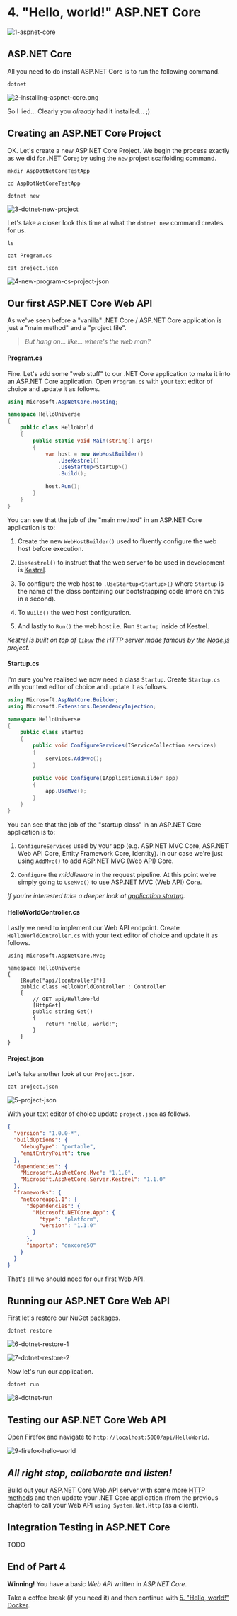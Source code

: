# 4. "Hello, world!" ASP.NET Core

![1-aspnet-core](Part4/1-aspnet-core.png)

## ASP.NET Core

All you need to do install ASP.NET Core is to run the following command.

```
dotnet
```

![2-installing-aspnet-core.png](Part4/2-installing-aspnet-core.png)

So I lied... Clearly you _already_ had it installed... ;)

## Creating an ASP.NET Core Project

OK. Let's create a new ASP.NET Core Project. We begin the process exactly as we did for .NET Core; by using the `new` project scaffolding command.

```
mkdir AspDotNetCoreTestApp
```

```
cd AspDotNetCoreTestApp
```

```
dotnet new
```

![3-dotnet-new-project](Part4/3-dotnet-new-project.png)

Let's take a closer look this time at what the `dotnet new` command creates for us.

```
ls
```

```
cat Program.cs
```

```
cat project.json
```

![4-new-program-cs-project-json](Part4/4-new-program-cs-project-json.png)

## Our first ASP.NET Core Web API

As we've seen before a "vanilla" .NET Core / ASP.NET Core application is just a "main method" and a "project file".

> _But hang on... like... where's the web man?_

#### Program.cs

Fine. Let's add some "web stuff" to our .NET Core application to make it into an ASP.NET Core application. Open `Program.cs` with your text editor of choice and update it as follows.

```C#
using Microsoft.AspNetCore.Hosting;

namespace HelloUniverse
{
    public class HelloWorld
    {
        public static void Main(string[] args)
        {
            var host = new WebHostBuilder()
                .UseKestrel()
                .UseStartup<Startup>()
                .Build();

            host.Run();
        }
    }
}
```

You can see that the job of the "main method" in an ASP.NET Core application is to:

1. Create the new `WebHostBuilder()` used to fluently configure the web host before execution.

2. `UseKestrel()` to instruct that the web server to be used in development is [Kestrel](https://github.com/aspnet/KestrelHttpServer).

3. To configure the web host to `.UseStartup<Startup>()` where `Startup` is the name of the class containing our bootstrapping code (more on this in a second).

4. To `Build()` the web host configuration.

5. And lastly to `Run()` the web host i.e. Run `Startup` inside of Kestrel.

_Kestrel is built on top of [`libuv`](https://github.com/libuv/libuv) the HTTP server made famous by the [Node.js](https://nodejs.org/en/) project._

#### Startup.cs

I'm sure you've realised we now need a class `Startup`. Create `Startup.cs` with your text editor of choice and update it as follows.

```C#
using Microsoft.AspNetCore.Builder;
using Microsoft.Extensions.DependencyInjection;

namespace HelloUniverse
{
    public class Startup
    {
        public void ConfigureServices(IServiceCollection services)
        {
            services.AddMvc();
        }

        public void Configure(IApplicationBuilder app)
        {
            app.UseMvc();
        }
    }
}
```

You can see that the job of the "startup class" in an ASP.NET Core application is to:

1. `ConfigureServices` used by your app (e.g. ASP.NET MVC Core, ASP.NET Web API Core, Entity Framework Core, Identity). In our case we're just using `AddMvc()` to add ASP.NET MVC (Web API) Core.

2. `Configure` the _middleware_ in the request pipeline. At this point we're simply going to `UseMvc()` to use ASP.NET MVC (Web API) Core.

_If you're interested take a deeper look at [application startup](https://docs.asp.net/en/latest/fundamentals/startup.html)._

#### HelloWorldController.cs

Lastly we need to implement our Web API endpoint. Create `HelloWorldController.cs` with your text editor of choice and update it as follows.

```
using Microsoft.AspNetCore.Mvc;

namespace HelloUniverse
{
    [Route("api/[controller]")]
    public class HelloWorldController : Controller
    {
        // GET api/HelloWorld
        [HttpGet]
        public string Get()
        {
            return "Hello, world!";
        }
    }
}
```

#### Project.json

Let's take another look at our `Project.json`.

```
cat project.json
```

![5-project-json](Part4/5-project-json.png)

With your text editor of choice update `project.json` as follows.

```json
{
  "version": "1.0.0-*",
  "buildOptions": {
    "debugType": "portable",
    "emitEntryPoint": true
  },
  "dependencies": {
    "Microsoft.AspNetCore.Mvc": "1.1.0",
    "Microsoft.AspNetCore.Server.Kestrel": "1.1.0"
  },
  "frameworks": {
    "netcoreapp1.1": {
      "dependencies": {
        "Microsoft.NETCore.App": {
          "type": "platform",
          "version": "1.1.0"
        }
      },
      "imports": "dnxcore50"
    }
  }
}
```

That's all we should need for our first Web API.

## Running our ASP.NET Core Web API

First let's restore our NuGet packages.

```
dotnet restore
```

![6-dotnet-restore-1](Part4/6-dotnet-restore-1.png)

![7-dotnet-restore-2](Part4/7-dotnet-restore-2.png)

Now let's run our application.

```
dotnet run
```

![8-dotnet-run](Part4/8-dotnet-run.png)

## Testing our ASP.NET Core Web API

Open Firefox and navigate to `http://localhost:5000/api/HelloWorld`.

![9-firefox-hello-world](Part4/9-firefox-hello-world.png)

## _All right stop, collaborate and listen!_

Build out your ASP.NET Core Web API server with some more [HTTP methods](https://www.w3.org/Protocols/rfc2616/rfc2616-sec9.html) and then update your .NET Core application (from the previous chapter) to call your Web API `using System.Net.Http` (as a client).

## Integration Testing in ASP.NET Core

TODO

## End of Part 4

__Winning!__ You have a basic _Web API_ written in _ASP.NET Core_.

Take a coffee break (if you need it) and then continue with [5. "Hello, world!" Docker](Part5.md).
